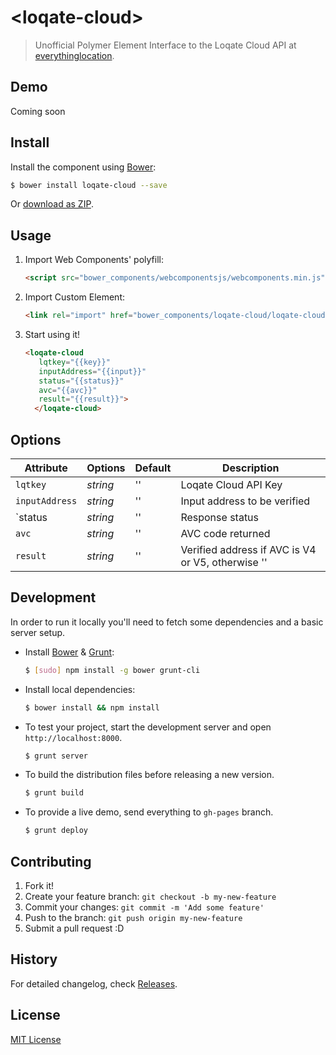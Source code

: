 # &lt;loqate-cloud&gt;

> Unofficial Polymer Element Interface to the Loqate Cloud API at [everythinglocation](http://www.everythinglocation.com/).

## Demo

Coming soon

## Install

Install the component using [Bower](http://bower.io/):

```sh
$ bower install loqate-cloud --save
```

Or [download as ZIP](https://github.com/bumrush/loqate-cloud/archive/master.zip).

## Usage

1. Import Web Components' polyfill:

    ```html
    <script src="bower_components/webcomponentsjs/webcomponents.min.js"></script>
    ```

2. Import Custom Element:

    ```html
    <link rel="import" href="bower_components/loqate-cloud/loqate-cloud.html">
    ```

3. Start using it!

    ```html
    <loqate-cloud
       lqtkey="{{key}}"
       inputAddress="{{input}}"
       status="{{status}}"
       avc="{{avc}}"
       result="{{result}}">
      </loqate-cloud>
    ```

## Options

Attribute     | Options     | Default      | Description
---           | ---         | ---          | ---
`lqtkey`      | *string*    | ''           | Loqate Cloud API Key
`inputAddress`| *string*    | ''           | Input address to be verified
`status       | *string*    | ''           | Response status
`avc`         |*string*     | ''           | AVC code returned
`result`      |*string*     | ''           | Verified address if AVC is V4 or V5, otherwise ''

## Development

In order to run it locally you'll need to fetch some dependencies and a basic server setup.

* Install [Bower](http://bower.io/) & [Grunt](http://gruntjs.com/):

    ```sh
    $ [sudo] npm install -g bower grunt-cli
    ```

* Install local dependencies:

    ```sh
    $ bower install && npm install
    ```

* To test your project, start the development server and open `http://localhost:8000`.

    ```sh
    $ grunt server
    ```

* To build the distribution files before releasing a new version.

    ```sh
    $ grunt build
    ```

* To provide a live demo, send everything to `gh-pages` branch.

    ```sh
    $ grunt deploy
    ```

## Contributing

1. Fork it!
2. Create your feature branch: `git checkout -b my-new-feature`
3. Commit your changes: `git commit -m 'Add some feature'`
4. Push to the branch: `git push origin my-new-feature`
5. Submit a pull request :D

## History

For detailed changelog, check [Releases](https://github.com/my-user/my-repo/releases).

## License

[MIT License](http://opensource.org/licenses/MIT)
